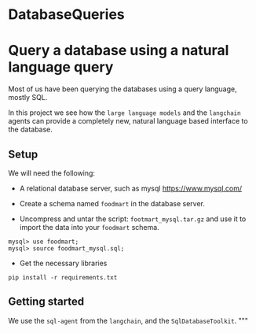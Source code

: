 # DatabaseQueries

# Query a database using a natural language query

Most of us have been querying the databases using a query language, mostly SQL. 

In this project we see how the `large language models` and the `langchain` agents can provide a completely new, natural language based interface to the database.

## Setup

We will need the following:

* A relational database server, such as mysql https://www.mysql.com/

* Create a schema named `foodmart` in the database server.

* Uncompress and untar the script: `footmart_mysql.tar.gz` and use it to import the data into your `foodmart` schema.

```
mysql> use foodmart;
mysql> source foodmart_mysql.sql;
```

* Get the necessary libraries
```
pip install -r requirements.txt
```


## Getting started

We use the `sql-agent` from the `langchain`, and the `SqlDatabaseToolkit`.
"""